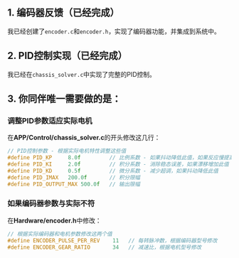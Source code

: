 

## 1. 编码器反馈（已经完成）
我已经创建了`encoder.c`和`encoder.h`，实现了编码器功能，并集成到系统中。

## 2. PID控制实现（已经完成）
我已经在`chassis_solver.c`中实现了完整的PID控制。

## 3. 你同伴唯一需要做的是：

### 调整PID参数适应实际电机
在**APP/Control/chassis_solver.c**的开头修改这几行：

```c
// PID控制参数 - 根据实际电机特性调整这些值
#define PID_KP     8.0f         // 比例系数 - 如果抖动降低此值，如果反应慢提高此值
#define PID_KI     2.0f         // 积分系数 - 消除稳态误差，如果漂移增加此值
#define PID_KD     0.5f         // 微分系数 - 减少超调，如果抖动降低此值
#define PID_IMAX   200.0f       // 积分限幅
#define PID_OUTPUT_MAX 500.0f   // 输出限幅
```

### 如果编码器参数与实际不符
在**Hardware/encoder.h**中修改：

```c
// 根据实际编码器和电机参数修改这两个值
#define ENCODER_PULSE_PER_REV    11   // 每转脉冲数，根据编码器型号修改
#define ENCODER_GEAR_RATIO       34   // 减速比，根据电机型号修改
```


